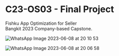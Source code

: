# C23-OS03 - Final Project

Fishku App Optimization for Seller                                                            
Bangkit 2023 Company-based Capstone.


![WhatsApp Image 2023-06-08 at 20 10 53](https://github.com/firahmhh/C23-OS03-final-project/assets/89187131/2d1ab311-e398-4b69-8ce0-de40a466a96d)




![WhatsApp Image 2023-06-08 at 20 06 58](https://github.com/firahmhh/C23-OS03-final-project/assets/89187131/a12ffad5-1772-416d-9bb6-9a0c67ee725d)
